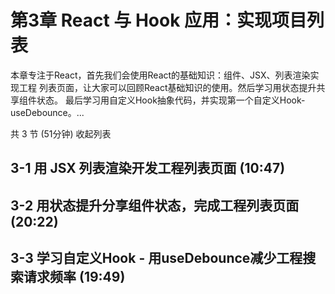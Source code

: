 # 第3章 React 与 Hook 应用：实现项目列表
本章专注于React，⾸先我们会使⽤React的基础知识：组件、JSX、列表渲染实现⼯程 列表⻚⾯，让⼤家可以回顾React基础知识的使⽤。然后学习⽤状态提升共享组件状态。 最后学习⽤⾃定义Hook抽象代码，并实现第⼀个⾃定义Hook-useDebounce。...

共 3 节 (51分钟) 收起列表

## 3-1 用 JSX 列表渲染开发工程列表页面 (10:47)

## 3-2 用状态提升分享组件状态，完成工程列表页面 (20:22)

## 3-3 学习自定义Hook - 用useDebounce减少工程搜索请求频率 (19:49)